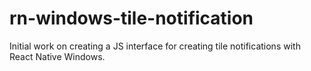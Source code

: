 # rn-windows-tile-notification

Initial work on creating a JS interface for creating tile notifications with React Native Windows.
